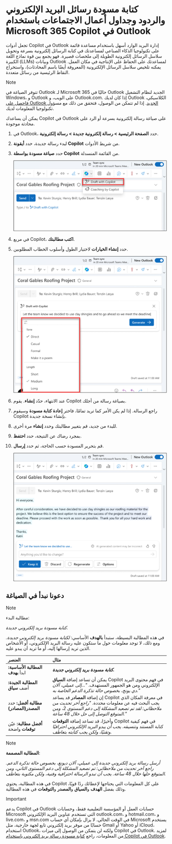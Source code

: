 # كتابة مسودة رسائل البريد الإلكتروني والردود وجداول أعمال الاجتماعات باستخدام Microsoft 365 Copilot في Outlook

تجعل أدوات Copilot في Outlook إدارة البريد الوارد أسهل باستخدام مساعدة قائمة على تكنولوجيا الذكاء الصناعي لمساعدتك في كتابة الرسائل إلكترونية بسرعة وتحويل سلاسل الرسائل إلكترونية الطويلة إلى ملخصات قصيرة. فهو يجمع بين قوة نماذج اللغة الكبيرة (LLMs) وبيانات Outlook لمساعدتك على الحفاظ على الإنتاجية في مكان العمل. يمكنه تلخيص سلاسل الرسائل الإلكترونية (المعروفة أيضًا باسم المحادثات)، واستخراج النقاط الرئيسية من رسائل متعددة.

> [!NOTE]
> تتوفر الصياغة في Outlook لـ Microsoft 365 حاليًا في Outlook الجديد لنظام التشغيل Windows، و Outlook على الويب، و Outlook.com. إذا كان لديك Outlook الكلاسيكي، [فاحصل على Outlook الجديد](https://support.microsoft.com/office/start-using-new-outlook-for-windows-4395454d-cb2f-4c16-bb24-fa4bb36650ae). إذا لم تتمكن من الوصول، فتحقق من ذلك مع مسؤول تكنولوجيا المعلومات لديك.

يمكن أن يساعدك Copilot في Outlook على صياغة رسالة إلكترونية بسرعة أو الرد على محادثة موجودة.

1. في Outlook، حدد **الصفحة الرئيسية > رسالة إلكترونية جديدة > رسالة إلكترونية**.

1. لبدء رسالة جديدة، حدد **أيقونة Copilot** من شريط الأدوات.

1. حدد **صياغة مسودة بواسطة Copilot** من القائمة المنسدلة.

    ![لقطة شاشة لرمز Copilot في شريط أدوات Outlook.](../media/create_copilot-toolbar-outlook.png)

1. في مربع Copilot، **اكتب مطالبتك**.

1. حدد **إنشاء الخيارات** لاختيار الطول وأسلوب الخطاب المطلوبين.

    ![لقطة شاشة للخيارات المتوفرة لتخصيص كتابة المسودة في Copilot في Outlook.](../media/create_copilot-generate-options-outlook.png)

1. عند الانتهاء، حدّد **إنشاء**. يقوم Copilot بصياغة رسالة من أجلك.

1. راجع الرسالة. إذا لم يكن الأمر كما تريد تمامًا، فاختر **إعادة كتابة مسودة** وسيقوم Copilot بإنشاء نسخة جديدة.

1. للبدء من جديد، قم بتغيير مطالبتك وحدد **إنشاء** مرة أخرى.

1. بمجرد رضاك عن النتيجة، حدد **احتفظ**.

1. قم بتحرير المسودة حسب الحاجة، ثم حدد **إرسال**.

    ![لقطة شاشة لمسودة بريد إلكتروني تم إنشاؤها بواسطة Copilot في Outlook.](../media/create_copilot-draft-results-outlook.png)

## دعونا نبدأ في الصياغة

> [!NOTE]
> مطالبة البدء:
>
> _كتابة مسودة بريد إلكتروني جديدة._

في هذه المطالبة البسيطة، ستبدأ **بالهدف** الأساسي: _لكتابة مسودة بريد إلكتروني جديدة._ ومع ذلك، لا توجد معلومات حول ما ستكون عليه رسالة البريد الإلكتروني، أو الأشخاص الذين تريد إرسالها إليه، أو ما تريد أن يبدو عليه.

| العنصر | مثال |
| :------ | :------- |
| **المطالبة الأساسية:** ابدأ **بهدف** | **_كتابة مسودة بريد إلكتروني جديدة._** |
| **المطالبة الجيدة:** أضف **سياق** | يمكن أن تساعد إضافة **السياق** Copilot في فهم محتوى البريد الإلكتروني ومن هو الجمهور المستهدف. _"...إلى عميلي، آلان دي يونج، بخصوص حالة تذكرة الدعم الخاصة به."_ |
| **مطالبة أفضل:** حدد **المصدر(المصادر)** | إن إضافة **المصادر** قد يساعد Copilot في معرفة المكان الذي يجب البحث فيه عن معلومات محددة. _"راجع آخر تحديث من ملاحظاتي: لقد تم تصعيد المشكلة إلى دعم المستوى 2، ومن المتوقع التوصل إلى حل خلال 48 ساعة."_ |
| **أفضل مطالبة:** عيّن **توقعات** واضحة | وأخيرًا، قد تساعد إضافة **التوقعات** Copilot في فهم كيفية كتابة المستند وتنسيقه. _يجب أن يبدو البريد الإلكتروني احترافيًا وتقنيًا، ولكن يجب كتابته بتعاطف._ |

> [!NOTE]
> **المطالبة المصممة**:
>
> _أرسل رسالة بريد إلكتروني جديدة إلى عميلي، آلان ديونغ، بخصوص حالة تذكرة الدعم. راجع آخر تحديث من ملاحظاتي: تم تصعيد المشكلة إلى دعم المستوى الثاني، ومن المتوقع حلها خلال 48 ساعة. يجب أن تبدو الرسالة احترافية وفنية، ولكن مكتوبة بتعاطف._

في هذه المطالبة، يحتوي Copilot على كل المعلومات التي يحتاجها لإعطائك ردًا قويًا، وذلك بفضل **الهدف** و**السياق** و**المصدر** و**التوقعات** في هذه المطالبة.

> [!IMPORTANT]
> يدعم Copilot في Outlook حسابات العمل أو المؤسسة التعليمية فقط، وحسابات Microsoft التي تستخدم عناوين البريد الإلكتروني outlook.com، و hotmail.com، و live.com، و msn.com في الوقت الحالي. لا يزال بإمكان أي حساب Microsoft يستخدم حسابًا من موفر بريد إلكتروني تابع لجهة خارجية، مثل Gmail أو Yahoo أو iCloud، استخدام Outlook، ولكنه لن يتمكن من الوصول إلى ميزات Copilot في Outlook. لمزيد من المعلومات، راجع [كتابة مسودة رسالة بريد إلكتروني باستخدام Copilot في Outlook](https://support.microsoft.com/office/draft-an-email-message-with-copilot-in-outlook-3eb1d053-89b8-491c-8a6e-746015238d9b).
